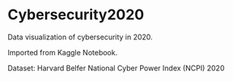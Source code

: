 # Cybersecurity2020
Data visualization of cybersecurity in 2020.

Imported from Kaggle Notebook.

Dataset: Harvard Belfer National Cyber Power Index (NCPI) 2020
